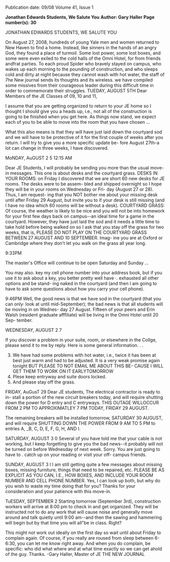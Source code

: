 Publication date: 09/08
Volume 41, Issue 1

**Jonathan Edwards Students, We Salute You**
**Author: Gary Haller**
**Page number(s): 30**

JONATHAN EDWARDS STUDENTS, WE SALUTE YOU

On August 27, 2008, hundreds of young Yale men and women returned to New Haven to find a home. Instead, like sinners in the hands of
an angry God, they found a place of turmoil. Some lost power, some lost boxes, and some were even exiled to the cold halls of the Omni Hotel, for
from friends andfrat parties. To each proud Spider who bravely stayed on campus, who wakes up each morning to the pounding of construction,
and who sleeps cold and dirty at night because they cannot wash with hot water, the staff of 7he New journal sends its thoughts and its wireless.
we have compiled some missives from their courageous leader during this difficult time in order to commemorate their struggles.
TUEDAY, AUGUST 5TH
Dear Members of the JE Classes of 09,
10 and 11,

I assume that you are getting organized
to return to your JE home so I thought
I should give you a heads up, i.e., not all
of the construction is going to be finished
when you get here. As things now stand, we
expect each of you to be able to move into
the room that you have chosen ...

What this also means is that they will
have just laid down the courtyard sod and
we will have to be protective of it for the
first couple of weeks after you return. I will
try to give you a more specific update be-
fore August 27th-a lot can change in three
weeks, I have discovered.

MoNDAY, AuGUST 2 5
12:15 AM

Dear JE Students,
I will probably be sending you more
than the usual move-in messages. This one
is about desks and the courtyard grass.
DESKS IN YOUR ROOMS: on Friday
I discovered that we are short 60 new desks
for JE rooms. The desks were to be assem-
bled and shipped overnight so I hope they
will be in your rooms on Wednesday or Fri-
day (August 27 or 28). Thus, I am request-
ing that you NOT bother me about your
missing desk until after Friday 29 August,
but invite you to if your desk is still missing
(and I have no idea which 60 rooms will be
without a desk).
COURTYARD GRASS: Of course, the
weather is likely to be nice and you will not
be into homework for your first few days
back on campus--an ideal time for a game
in the courtyard. However, they have just
laid the sod and it needs a little time to take
hold before being walked on so I ask that
you stay off the grass for two weeks, that
is, PLEASE DO NOT PLAY ON THE
COURTYARD GRASS BETWEEN 27
AUGUST AND 10 SEPTEMBER. Imag-
ine you are at Oxford or Cambridge where
they don't let you walk on the grass all
year long.

9:33PM

The master's Office will continue to be
open Saturday and Sunday ...

You may also. key my cell phone number
into your address book, but if you use it to
ask about a key, you better pretty well have ·.
exhausted all other options and be stand-
ing naked in the courtyard (and then I am
going to have to ask some questions about
how you carry your cell phone).

9:46PM
Well, the good news is that we have sod
in the courtyard (that you can only· look at
until mid-September); the bad news is that
all students will be moving in on Wednes-
day 27 August. Fifteen of your peers and
Erin Walsh (resident graduate afffiliate) will
be living in the Omni Hotel until 20 Sep-
tember.

WEDNESDAY, AUGUST 2 7

If you discover a problem in your suite,
room, or elsewhere in the Collge, please
send it to me by reply. Here is some general
information. . .

3) We have had some problems with
hot water, i.e., twice it has been at best just
warm and had to be adjusted. It is a very
weak promise again tonight BUT PLEASE
TO NOT EMAIL ME ABOUT THIS BE-
CAUSE I WILL GET THEM TO WORK
ON IT EARLYTOMORROW
4) Plese keep entryway and suite doors
locked.
5) And please stay off the grass.

FRIDAY, AuGusT 29
Dear JE students,
The electrical contractor is ready to in-
stall a portion of the new circuit breakers
today, and will require shutting down the
power for D entry and C entryways. THIS
OUTAGE WILLOCCUR FROM 2 PM
TO APPROXIMATLEY 7 PM TODAY,
FRIDAY 29 AUGUST.

The remaining breakers will be installed
tomorrow, SATURDAY 30 AUGUST, and
will require SHUTTING DOWN THE
POWER FROM 9 AM TO 5 PM to entries
A, _B, C, D, E, F, G, H, AND I.

SATURDAY, AUGUST 3 0
Several of you have told me that your
cable is not working, but I keep forgetting
to give you the bad news--it probably will
not be turned on before Wednesday of next
week. Sorry. You are just going to have to .
catch up on your reading or visit your off-
campus friends.

SUNDAY, AUGUST 3 I
I am still getting quite a few messages
about missing boxes, missing furniture,
things that need to be repaired, etc. PLEASE
BE AS EXPLICIT AS YOU CAN, I.E.,
HOW
BOXES, AND INCLUDE
YOUR ROOM NUMBER AND CELL
PHONE NUMBER. Yes, I can look up
both, but why do you wish to waste my
time doing that for you?
Thanks for your consideration and your
patience with this move-in.

TuESDAY, SEPTEMBER 2
Starting tomorrow (September 3rd),
construction workers will arrive at 8:00 pm
to check in and get organized. They will be
instructed not to do any work that will cause
noise and generally move around and talk
quietly until 9:00 am--and then the sawing
and hammering will begin but by that time
you will all"be in class. Right?

This might not work out ideally on
the first day so wait until about Friday to
complain again. Of course, if you really are
roused from sleep between 6-6:30, you can
let me know right away. And when you do
complain, be specific: who did what where
and at what time exactly so we can get ahold
of the guy. Thanks.
-Gary Haller, Master of JE
THE NEW JOURNAL